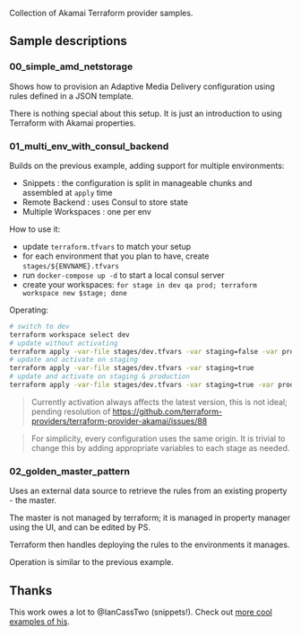 Collection of Akamai Terraform provider samples.

## Sample descriptions

### 00_simple_amd_netstorage

Shows how to provision an Adaptive Media Delivery configuration using rules defined
in a JSON template.

There is nothing special about this setup. It is just an introduction to using Terraform
with Akamai properties.

### 01_multi_env_with_consul_backend

Builds on the previous example, adding support for multiple environments:

* Snippets : the configuration is split in manageable chunks and assembled at `apply` time
* Remote Backend : uses Consul to store state
* Multiple Workspaces : one per env

How to use it:

* update `terraform.tfvars` to match your setup
* for each environment that you plan to have, create `stages/${ENVNAME}.tfvars`
* run `docker-compose up -d` to start a local consul server
* create your workspaces: `for stage in dev qa prod; terraform workspace new $stage; done`

Operating:

```bash
# switch to dev
terraform workspace select dev
# update without activating
terraform apply -var-file stages/dev.tfvars -var staging=false -var production=false
# update and activate on staging
terraform apply -var-file stages/dev.tfvars -var staging=true
# update and activate on staging & production
terraform apply -var-file stages/dev.tfvars -var staging=true -var production=true
```

> Currently activation always affects the latest version, this is not ideal; pending
> resolution of https://github.com/terraform-providers/terraform-provider-akamai/issues/88

> For simplicity, every configuration uses the same origin. It is trivial to change this
> by adding appropriate variables to each stage as needed.

### 02_golden_master_pattern

Uses an external data source to retrieve the rules from an existing property - the master.

The master is not managed by terraform; it is managed in property manager using the UI, and
can be edited by PS.

Terraform then handles deploying the rules to the environments it manages.

Operation is similar to the previous example.

## Thanks

This work owes a lot to @IanCassTwo (snippets!). Check out [more cool examples of his](https://github.com/IanCassTwo/terraform-provider-akamai-examples).
